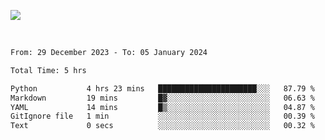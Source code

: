 ![](https://github-widgetbox.vercel.app/api/profile?username=meowkj&data=followers,repositories,stars,commits&theme=nautilus)

  

<br/>  



<!--START_SECTION:waka-->

```txt
From: 29 December 2023 - To: 05 January 2024

Total Time: 5 hrs

Python           4 hrs 23 mins   ██████████████████████░░░   87.79 %
Markdown         19 mins         █▓░░░░░░░░░░░░░░░░░░░░░░░   06.63 %
YAML             14 mins         █▒░░░░░░░░░░░░░░░░░░░░░░░   04.87 %
GitIgnore file   1 min           ░░░░░░░░░░░░░░░░░░░░░░░░░   00.39 %
Text             0 secs          ░░░░░░░░░░░░░░░░░░░░░░░░░   00.32 %
```

<!--END_SECTION:waka-->



